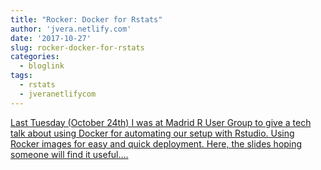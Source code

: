 ```yaml
---
title: "Rocker: Docker for Rstats"
author: 'jvera.netlify.com'
date: '2017-10-27'
slug: rocker-docker-for-rstats
categories:
  - bloglink
tags:
  - rstats
  - jveranetlifycom
---
```


[Last Tuesday (October 24th) I was at Madrid R User Group to give a tech talk about using Docker for automating our setup with Rstudio. Using Rocker images for easy and quick deployment. Here, the slides hoping someone will find it useful....<click to read more>](http://jvera.netlify.com/post/2017/10/27/rocker-docker-for-rstats/)

